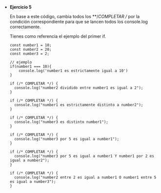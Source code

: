 - **Ejercicio 5**
    
    En base a este código, cambia todos los **/*COMPLETAR /* por la condición correspondiente para que se lancen todos los console.log correctamente.
    
    Tienes como referencia el ejemplo del primer if.
    
    ```
    const number1 = 10;
    const number2 = 20;
    const number3 = 2;
    
    // ejemplo
    if(number1 === 10){
        console.log('number1 es estrictamente igual a 10')
    }
    
    if (/* COMPLETAR */) {
      console.log("number2 dividido entre number1 es igual a 2");
    }
    
    if (/* COMPLETAR */) {
      console.log("number1 es estrictamente distinto a number2");
    }
    
    if (/* COMPLETAR */) {
      console.log("number3 es distinto number1");
    }
    
    if (/* COMPLETAR */) {
      console.log("number3 por 5 es igual a number1");
    }
    
    if (/* COMPLETAR */) {
      console.log("number3 por 5 es igual a number1 Y number1 por 2 es igual a number2");
    }
    
    if (/* COMPLETAR */) {
      console.log("number2 entre 2 es igual a number1 O number1 entre 5 es igual a number3");
    }
    ```
    
    ##